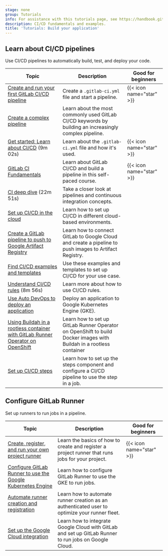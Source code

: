 ```yaml
---
stage: none
group: Tutorials
info: For assistance with this tutorials page, see https://handbook.gitlab.com/handbook/product/ux/technical-writing/#assignments-to-other-projects-and-subjects.
description: CI/CD fundamentals and examples.
title: 'Tutorials: Build your application'
---
```


## Learn about CI/CD pipelines

Use CI/CD pipelines to automatically build, test, and deploy your code.

| Topic | Description | Good for beginners |
|-------|-------------|--------------------|
| [Create and run your first GitLab CI/CD pipeline](../ci/quick_start/_index.md) | Create a `.gitlab-ci.yml` file and start a pipeline. | {{< icon name="star" >}} |
| [Create a complex pipeline](../ci/quick_start/tutorial.md) | Learn about the most commonly used GitLab CI/CD keywords by building an increasingly complex pipeline. |  |
| <i class="fa fa-youtube-play youtube" aria-hidden="true"></i> [Get started: Learn about CI/CD](https://www.youtube.com/watch?v=sIegJaLy2ug) (9m 02s) | Learn about the `.gitlab-ci.yml` file and how it's used. | {{< icon name="star" >}} |
| [GitLab CI Fundamentals](https://university.gitlab.com/learn/learning-path/gitlab-ci-fundamentals) | Learn about GitLab CI/CD and build a pipeline in this self-paced course. | {{< icon name="star" >}} |
| <i class="fa fa-youtube-play youtube" aria-hidden="true"></i> [CI deep dive](https://www.youtube.com/watch?v=ZVUbmVac-m8&list=PL05JrBw4t0KorkxIFgZGnzzxjZRCGROt_&index=27) (22m 51s) | Take a closer look at pipelines and continuous integration concepts. | |
| [Set up CI/CD in the cloud](../ci/examples/_index.md#cicd-in-the-cloud) | Learn how to set up CI/CD in different cloud-based environments. | |
| [Create a GitLab pipeline to push to Google Artifact Registry](create_gitlab_pipeline_push_to_google_artifact_registry/_index.md) | Learn how to connect GitLab to Google Cloud and create a pipeline to push images to Artifact Registry. | |
| [Find CI/CD examples and templates](../ci/examples/_index.md#cicd-examples)  | Use these examples and templates to set up CI/CD for your use case. | |
| <i class="fa fa-youtube-play youtube" aria-hidden="true"></i> [Understand CI/CD rules](https://www.youtube.com/watch?v=QjQc-zeL16Q) (8m 56s) |  Learn more about how to use CI/CD rules. | |
| [Use Auto DevOps to deploy an application](../topics/autodevops/cloud_deployments/auto_devops_with_gke.md)  | Deploy an application to Google Kubernetes Engine (GKE). | |
| [Using Buildah in a rootless container with GitLab Runner Operator on OpenShift](../ci/docker/buildah_rootless_tutorial.md)  | Learn how to set up GitLab Runner Operator on OpenShift to build Docker images with Buildah in a rootless container | |
| [Set up CI/CD steps](setup_steps/_index.md)  | Learn how to set up the steps component and configure a CI/CD pipeline to use the step in a job. | |

## Configure GitLab Runner

Set up runners to run jobs in a pipeline.

| Topic | Description | Good for beginners |
|-------|-------------|--------------------|
| [Create, register, and run your own project runner](create_register_first_runner/_index.md) | Learn the basics of how to create and register a project runner that runs jobs for your project. | {{< icon name="star" >}} |
| [Configure GitLab Runner to use the Google Kubernetes Engine](configure_gitlab_runner_to_use_gke/_index.md) | Learn how to configure GitLab Runner to use the GKE to run jobs. | |
| [Automate runner creation and registration](automate_runner_creation/_index.md) | Learn how to automate runner creation as an authenticated user to optimize your runner fleet.  | |
| [Set up the Google Cloud integration](set_up_gitlab_google_integration/_index.md) | Learn how to integrate Google Cloud with GitLab and set up GitLab Runner to run jobs on Google Cloud.  | |
